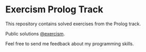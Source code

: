 # Exercism Prolog Track

This repository contains solved exercises from the Prolog track.

Public solutions [@exercism](https://exercism.org/profiles/andresavalerio).

Feel free to send me feedback about my programming skills.